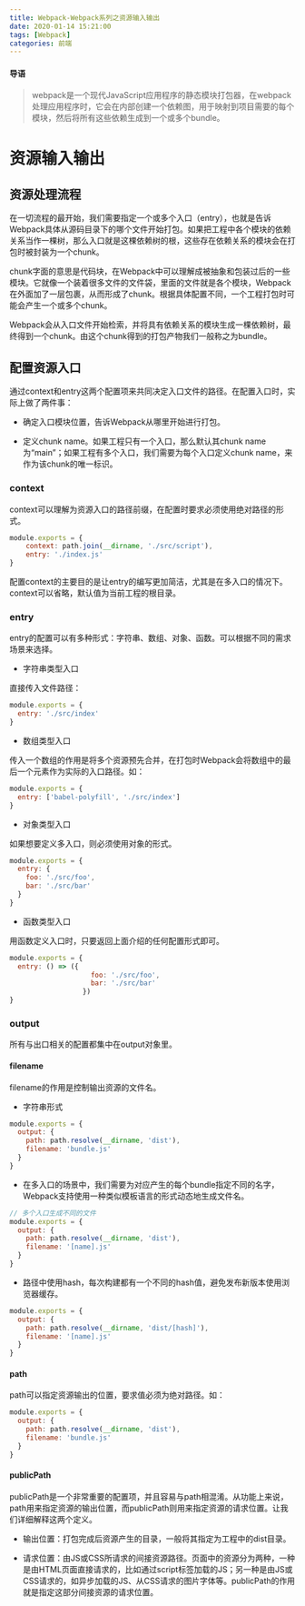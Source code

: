 ```yaml
---
title: Webpack-Webpack系列之资源输入输出
date: 2020-01-14 15:21:00
tags: [Webpack]
categories: 前端
---
```


#### 导语
> webpack是一个现代JavaScript应用程序的静态模块打包器，在webpack处理应用程序时，它会在内部创建一个依赖图，用于映射到项目需要的每个模块，然后将所有这些依赖生成到一个或多个bundle。

<!--more-->

# 资源输入输出

## 资源处理流程

在一切流程的最开始，我们需要指定一个或多个入口（entry），也就是告诉Webpack具体从源码目录下的哪个文件开始打包。如果把工程中各个模块的依赖关系当作一棵树，那么入口就是这棵依赖树的根，这些存在依赖关系的模块会在打包时被封装为一个chunk。

chunk字面的意思是代码块，在Webpack中可以理解成被抽象和包装过后的一些模块。它就像一个装着很多文件的文件袋，里面的文件就是各个模块，Webpack在外面加了一层包裹，从而形成了chunk。根据具体配置不同，一个工程打包时可能会产生一个或多个chunk。

Webpack会从入口文件开始检索，并将具有依赖关系的模块生成一棵依赖树，最终得到一个chunk。由这个chunk得到的打包产物我们一般称之为bundle。

## 配置资源入口

通过context和entry这两个配置项来共同决定入口文件的路径。在配置入口时，实际上做了两件事：

* 确定入口模块位置，告诉Webpack从哪里开始进行打包。

* 定义chunk name。如果工程只有一个入口，那么默认其chunk name为“main”；如果工程有多个入口，我们需要为每个入口定义chunk name，来作为该chunk的唯一标识。

### context

context可以理解为资源入口的路径前缀，在配置时要求必须使用绝对路径的形式。

```javascript
module.exports = {
    context: path.join(__dirname, './src/script'),
    entry: './index.js'
}
```

配置context的主要目的是让entry的编写更加简洁，尤其是在多入口的情况下。context可以省略，默认值为当前工程的根目录。

### entry

entry的配置可以有多种形式：字符串、数组、对象、函数。可以根据不同的需求场景来选择。

* 字符串类型入口

直接传入文件路径：

```javascript
module.exports = {
  entry: './src/index'
}
```

* 数组类型入口

传入一个数组的作用是将多个资源预先合并，在打包时Webpack会将数组中的最后一个元素作为实际的入口路径。如：

```javascript
module.exports = {
  entry: ['babel-polyfill', './src/index']
}
```

* 对象类型入口

如果想要定义多入口，则必须使用对象的形式。

```javascript
module.exports = {
  entry: {
    foo: './src/foo',
    bar: './src/bar'
  }
}
```

* 函数类型入口

用函数定义入口时，只要返回上面介绍的任何配置形式即可。

```javascript
module.exports = {
  entry: () => ({
                    foo: './src/foo',
                    bar: './src/bar'
                  })
}
```

### output

所有与出口相关的配置都集中在output对象里。

#### filename

filename的作用是控制输出资源的文件名。

* 字符串形式

```javascript
module.exports = {
  output: {
    path: path.resolve(__dirname, 'dist'),
    filename: 'bundle.js'
  }
}
```

* 在多入口的场景中，我们需要为对应产生的每个bundle指定不同的名字，Webpack支持使用一种类似模板语言的形式动态地生成文件名。

```javascript
// 多个入口生成不同的文件
module.exports = {
  output: {
    path: path.resolve(__dirname, 'dist'),
    filename: '[name].js'
  }
}
```

* 路径中使用hash，每次构建都有一个不同的hash值，避免发布新版本使用浏览器缓存。

```javascript
module.exports = {
  output: {
    path: path.resolve(__dirname, 'dist/[hash]'),
    filename: '[name].js'
  }
}
```

#### path

path可以指定资源输出的位置，要求值必须为绝对路径。如：

```javascript
module.exports = {
  output: {
    path: path.resolve(__dirname, 'dist'),
    filename: 'bundle.js'
  }
}
```

#### publicPath

publicPath是一个非常重要的配置项，并且容易与path相混淆。从功能上来说，path用来指定资源的输出位置，而publicPath则用来指定资源的请求位置。让我们详细解释这两个定义。

* 输出位置：打包完成后资源产生的目录，一般将其指定为工程中的dist目录。

* 请求位置：由JS或CSS所请求的间接资源路径。页面中的资源分为两种，一种是由HTML页面直接请求的，比如通过script标签加载的JS；另一种是由JS或CSS请求的，如异步加载的JS、从CSS请求的图片字体等。publicPath的作用就是指定这部分间接资源的请求位置。
